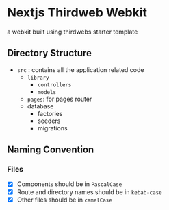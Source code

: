 # Nextjs Thirdweb Webkit

a webkit built using thirdwebs starter template

## Directory Structure
- `src` : contains all the application related code
  - `library`
    - `controllers`
    - `models`
  - `pages`: for pages router
  - database
    - factories
    - seeders
    - migrations


## Naming Convention

### Files
- [x] Components should be in `PascalCase`
- [x] Route and directory names should be in `kebab-case`
- [x] Other files should be in `camelCase`

